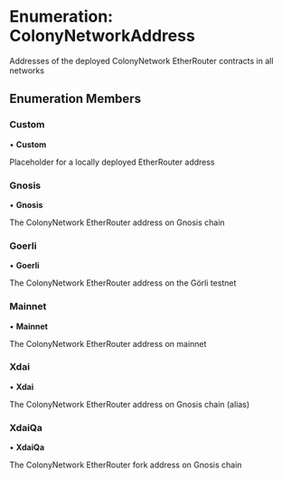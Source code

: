 # Enumeration: ColonyNetworkAddress

Addresses of the deployed ColonyNetwork EtherRouter contracts in all networks

## Enumeration Members

### Custom

• **Custom**

Placeholder for a locally deployed EtherRouter address

### Gnosis

• **Gnosis**

The ColonyNetwork EtherRouter address on Gnosis chain

### Goerli

• **Goerli**

The ColonyNetwork EtherRouter address on the Görli testnet

### Mainnet

• **Mainnet**

The ColonyNetwork EtherRouter address on mainnet

### Xdai

• **Xdai**

The ColonyNetwork EtherRouter address on Gnosis chain (alias)

### XdaiQa

• **XdaiQa**

The ColonyNetwork EtherRouter fork address on Gnosis chain
